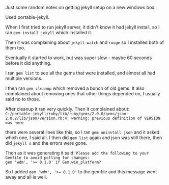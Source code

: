 ---
---
Just some random notes on getting jekyll setup on a new windows box.

Used portable-jekyll.

When I first tried to run jekyll server, it didn't know it had jekyll install, so I ran `gem install jekyll` which installed it.

Then it was complaining about `jekyll-watch` and `rouge` so I installed both of them too.

Eventually it started to work, but was super slow - maybe 60 seconds before it did anything.

I ran `gem list` to see all the gems that were installed, and almost all had multiple versions.

I then ran `gem cleanup` which removed a bunch of old gems. It also complained about removing ones that other things depended on, I usually said no to those.

After cleanup it ran very quickly. Then it complained about:  
`C:/portable-jekyll/ruby/lib/ruby/gems/2.0.0/gems/json-2.0.2/lib/json/version.rb:4: warning: previous definition of VERSION was here`

there were several lines like this, so I ran `gem uninstall json` and it asked which one, I said all. I then did `gem list` again and json was still there, then did `jekyll s` and the errors were gone.

Then as it was generating it said:
`Please add the following to your Gemfile to avoid polling for changes:`  
 `gem 'wdm', '>= 0.1.0' if Gem.win_platform?`
 
 So I added `gem 'wdm', '>= 0.1.0'` to the gemfile and this message went away and all is well.
